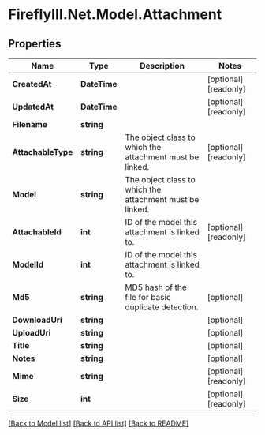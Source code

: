 # FireflyIII.Net.Model.Attachment
## Properties

Name | Type | Description | Notes
------------ | ------------- | ------------- | -------------
**CreatedAt** | **DateTime** |  | [optional] [readonly] 
**UpdatedAt** | **DateTime** |  | [optional] [readonly] 
**Filename** | **string** |  | 
**AttachableType** | **string** | The object class to which the attachment must be linked. | [optional] [readonly] 
**Model** | **string** | The object class to which the attachment must be linked. | 
**AttachableId** | **int** | ID of the model this attachment is linked to. | [optional] [readonly] 
**ModelId** | **int** | ID of the model this attachment is linked to. | 
**Md5** | **string** | MD5 hash of the file for basic duplicate detection. | [optional] 
**DownloadUri** | **string** |  | [optional] 
**UploadUri** | **string** |  | [optional] 
**Title** | **string** |  | [optional] 
**Notes** | **string** |  | [optional] 
**Mime** | **string** |  | [optional] [readonly] 
**Size** | **int** |  | [optional] [readonly] 

[[Back to Model list]](../README.md#documentation-for-models) [[Back to API list]](../README.md#documentation-for-api-endpoints) [[Back to README]](../README.md)

